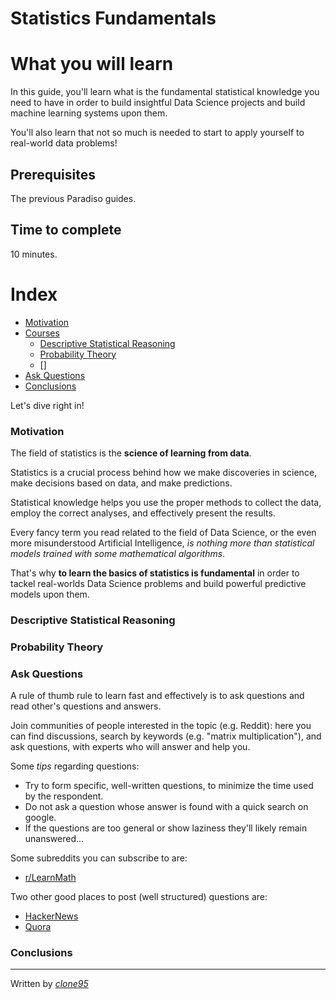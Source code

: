 # Statistics Fundamentals

# What you will learn 

In this guide, you'll learn what is the fundamental statistical knowledge you need to have in order
to build insightful Data Science projects and build machine learning systems upon them.

You'll also learn that not so much is needed to start to apply yourself to real-world data problems!

## Prerequisites
The previous Paradiso guides.

## Time to complete
10 minutes.

# Index
- [Motivation](#Motivation)
- [Courses](#Courses)
  - [Descriptive Statistical Reasoning](#)
  - [Probability Theory](#)
  - []
- [Ask Questions](#Ask-Questions)
- [Conclusions](#Conclusions)

Let's dive right in!
 
### Motivation
The field of statistics is the **science of learning from data**.

Statistics is a crucial process behind how we make discoveries in science, make decisions based on data, and make predictions. 

Statistical knowledge helps you use the proper methods to collect the data, employ the correct analyses, and effectively present the results. 

Every fancy term you read related to the field of Data Science, or the even more misunderstood Artificial Intelligence, _is nothing more than statistical models trained with some mathematical algorithms_.

That's why **to learn the basics of statistics is fundamental** in order to tackel real-worlds Data Science problems and build powerful predictive models upon them.

### Descriptive Statistical Reasoning
### Probability Theory

### Ask Questions
A rule of thumb rule to learn fast and effectively is to ask questions and read other's questions and answers.

Join communities of people interested in the topic (e.g. Reddit): here you can find discussions, search by keywords (e.g. "matrix multiplication"), and ask questions, with experts who will answer and help you.

Some _tips_ regarding questions:

- Try to form specific, well-written questions, to minimize the time used by the respondent.
- Do not ask a question whose answer is found with a quick search on google.
- If the questions are too general or show laziness they'll likely remain unanswered...

Some subreddits you can subscribe to are:

- [r/LearnMath](https://www.reddit.com/r/learnmath/)


Two other good places to post (well structured) questions are:

- [HackerNews](http://hn.premii.com/)
- [Quora](https://www.quora.com/)

### Conclusions


----
Written by [_clone95_](https://github.com/clone95)
